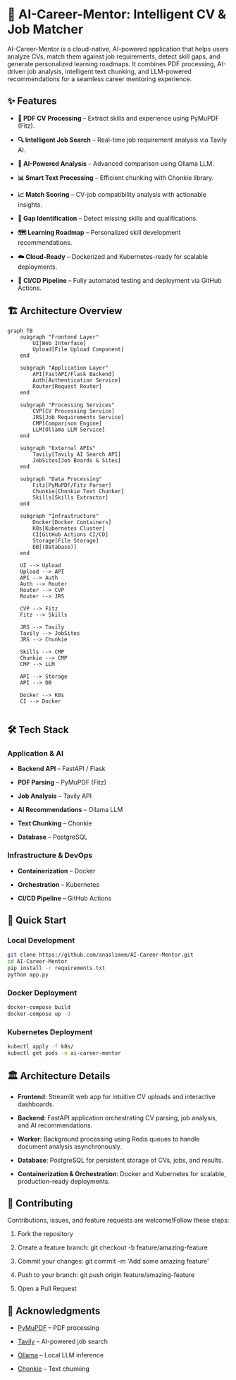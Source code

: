 🎯 AI-Career-Mentor: Intelligent CV & Job Matcher
=================================================

AI-Career-Mentor is a cloud-native, AI-powered application that helps users analyze CVs, match them against job requirements, detect skill gaps, and generate personalized learning roadmaps. It combines PDF processing, AI-driven job analysis, intelligent text chunking, and LLM-powered recommendations for a seamless career mentoring experience.

✨ Features
----------

*   **📄 PDF CV Processing** – Extract skills and experience using PyMuPDF (Fitz).
    
*   **🔍 Intelligent Job Search** – Real-time job requirement analysis via Tavily AI.
    
*   **🤖 AI-Powered Analysis** – Advanced comparison using Ollama LLM.
    
*   **📊 Smart Text Processing** – Efficient chunking with Chonkie library.
    
*   **📈 Match Scoring** – CV-job compatibility analysis with actionable insights.
    
*   **🎯 Gap Identification** – Detect missing skills and qualifications.
    
*   **🗺️ Learning Roadmap** – Personalized skill development recommendations.
    
*   **☁️ Cloud-Ready** – Dockerized and Kubernetes-ready for scalable deployments.
    
*   **🔄 CI/CD Pipeline** – Fully automated testing and deployment via GitHub Actions.
    

🏗️ Architecture Overview
-------------------------
```mermaid
graph TB
    subgraph "Frontend Layer"
        UI[Web Interface]
        Upload[File Upload Component]
    end
    
    subgraph "Application Layer"
        API[FastAPI/Flask Backend]
        Auth[Authentication Service]
        Router[Request Router]
    end
    
    subgraph "Processing Services"
        CVP[CV Processing Service]
        JRS[Job Requirements Service]
        CMP[Comparison Engine]
        LLM[Ollama LLM Service]
    end
    
    subgraph "External APIs"
        Tavily[Tavily AI Search API]
        JobSites[Job Boards & Sites]
    end
    
    subgraph "Data Processing"
        Fitz[PyMuPDF/Fitz Parser]
        Chunkie[Chonkie Text Chunker]
        Skills[Skills Extractor]
    end
    
    subgraph "Infrastructure"
        Docker[Docker Containers]
        K8s[Kubernetes Cluster]
        CI[GitHub Actions CI/CD]
        Storage[File Storage]
        DB[(Database)]
    end
    
    UI --> Upload
    Upload --> API
    API --> Auth
    Auth --> Router
    Router --> CVP
    Router --> JRS
    
    CVP --> Fitz
    Fitz --> Skills
    
    JRS --> Tavily
    Tavily --> JobSites
    JRS --> Chunkie
    
    Skills --> CMP
    Chunkie --> CMP
    CMP --> LLM
    
    API --> Storage
    API --> DB
    
    Docker --> K8s
    CI --> Docker
    
```
🛠️ Tech Stack
--------------

### Application & AI

*   **Backend API** – FastAPI / Flask
    
*   **PDF Parsing** – PyMuPDF (Fitz)
    
*   **Job Analysis** – Tavily API
    
*   **AI Recommendations** – Ollama LLM
    
*   **Text Chunking** – Chonkie
    
*   **Database** – PostgreSQL
    

### Infrastructure & DevOps

*   **Containerization** – Docker
    
*   **Orchestration** – Kubernetes
    
*   **CI/CD Pipeline** – GitHub Actions
    

🚀 Quick Start
--------------

### Local Development

```bash
git clone https://github.com/anaslimem/AI-Career-Mentor.git
cd AI-Career-Mentor
pip install -r requirements.txt
python app.py
```
### Docker Deployment
```bash
docker-compose build
docker-compose up -d
```
### Kubernetes Deployment
```bash
kubectl apply -f k8s/
kubectl get pods -n ai-career-mentor
```

🏛️ Architecture Details
------------------------

*   **Frontend**: Streamlit web app for intuitive CV uploads and interactive dashboards.
    
*   **Backend**: FastAPI application orchestrating CV parsing, job analysis, and AI recommendations.
    
*   **Worker**: Background processing using Redis queues to handle document analysis asynchronously.
    
*   **Database**: PostgreSQL for persistent storage of CVs, jobs, and results.
    
*   **Containerization & Orchestration**: Docker and Kubernetes for scalable, production-ready deployments.
    

🤝 Contributing
---------------

Contributions, issues, and feature requests are welcome!Follow these steps:

1.  Fork the repository
    
2.  Create a feature branch: git checkout -b feature/amazing-feature
    
3.  Commit your changes: git commit -m 'Add some amazing feature'
    
4.  Push to your branch: git push origin feature/amazing-feature
    
5.  Open a Pull Request
    

🙏 Acknowledgments
------------------

*   [PyMuPDF](https://pymupdf.readthedocs.io/) – PDF processing
    
*   [Tavily](https://tavily.com/) – AI-powered job search
    
*   [Ollama](https://ollama.ai/) – Local LLM inference
    
*   [Chonkie](https://github.com/chonkie-ai/chonkie) – Text chunking